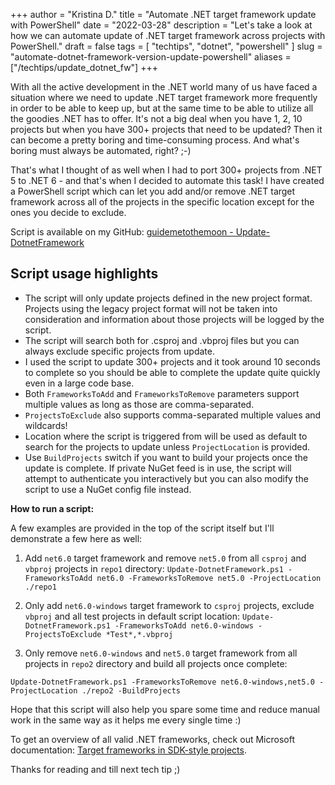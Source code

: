+++
author = "Kristina D."
title = "Automate .NET target framework update with PowerShell"
date = "2022-03-28"
description = "Let's take a look at how we can automate update of .NET target framework across projects with PowerShell."
draft = false
tags = [
    "techtips",
    "dotnet",
    "powershell"
]
slug = "automate-dotnet-framework-version-update-powershell"
aliases = ["/techtips/update_dotnet_fw"]
+++

With all the active development in the .NET world many of us have faced a situation where we need to update .NET target framework more frequently in order to be able to keep up, but at the same time to be able to utilize all the goodies .NET has to offer.
It\'s not a big deal when you have 1, 2, 10 projects but when you have 300+ projects that need to be updated? Then it can become a pretty boring and time-consuming process.
And what\'s boring must always be automated, right? ;-)

That\'s what I thought of as well when I had to port 300+ projects from .NET 5 to .NET 6 - and that\'s when I decided to automate this task! I have created a PowerShell script which can let you add and/or remove .NET target framework across all of the projects in the specific location except for the ones you decide to exclude.

Script is available on my GitHub: [guidemetothemoon - Update-DotnetFramework](https://github.com/guidemetothemoon/div-dev-resources/blob/main/scripts/dotnet/Update-DotnetFramework.ps1)

## Script usage highlights

- The script will only update projects defined in the new project format. Projects using the legacy project format will not be taken into consideration and information about those projects will be logged by the script.
- The script will search both for .csproj and .vbproj files but you can always exclude specific projects from update.
- I used the script to update 300+ projects and it took around 10 seconds to complete so you should be able to complete the update quite quickly even in a large code base.
- Both ```FrameworksToAdd``` and ```FrameworksToRemove``` parameters support multiple values as long as those are comma-separated.
- ```ProjectsToExclude``` also supports comma-separated multiple values and wildcards!
- Location where the script is triggered from will be used as default to search for the projects to update unless  ```ProjectLocation``` is provided.
- Use ```BuildProjects``` switch if you want to build your projects once the update is complete. If private NuGet feed is in use, the script will attempt to authenticate you interactively but you can also modify the script to use a NuGet config file instead.

**How to run a script:**

A few examples are provided in the top of the script itself but I\'ll demonstrate a few here as well:

1. Add ```net6.0``` target framework and remove ```net5.0``` from all ```csproj``` and ```vbproj``` projects in ```repo1``` directory: ```Update-DotnetFramework.ps1 -FrameworksToAdd net6.0 -FrameworksToRemove net5.0 -ProjectLocation ./repo1```

2. Only add  ```net6.0-windows``` target framework to ```csproj``` projects, exclude ```vbproj``` and all test projects in default script location: ```Update-DotnetFramework.ps1 -FrameworksToAdd net6.0-windows -ProjectsToExclude *Test*,*.vbproj```

3. Only remove ```net6.0-windows``` and ```net5.0``` target framework from all projects in ```repo2``` directory and build all projects once complete:

```Update-DotnetFramework.ps1 -FrameworksToRemove net6.0-windows,net5.0 -ProjectLocation ./repo2 -BuildProjects```

Hope that this script will also help you spare some time and reduce manual work in the same way as it helps me every single time :)

To get an overview of all valid .NET frameworks, check out Microsoft documentation: [Target frameworks in SDK-style projects](https://docs.microsoft.com/en-us/dotnet/standard/frameworks).

Thanks for reading and till next tech tip ;)
